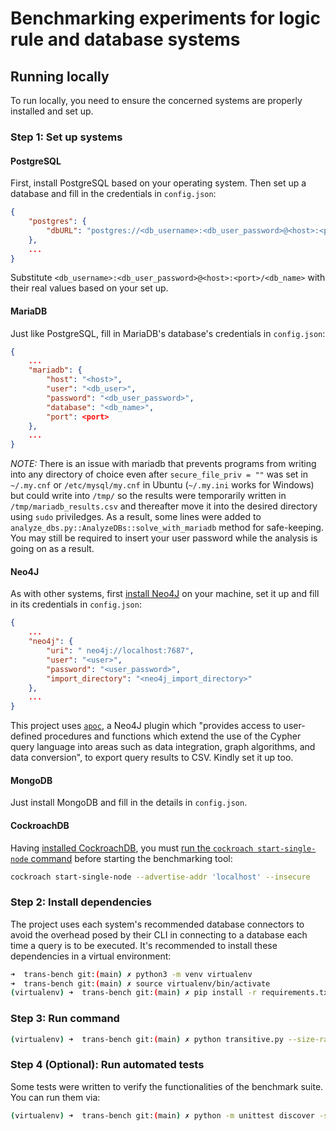 # Benchmarking experiments for logic rule and database systems

## Running locally

To run locally, you need to ensure the concerned systems are properly installed and set up.

### Step 1: Set up systems

#### PostgreSQL

First, install PostgreSQL based on your operating system. Then set up a database and fill in the credentials in `config.json`:

```json
{
    "postgres": {
        "dbURL": "postgres://<db_username>:<db_user_password>@<host>:<port>/<db_name>"
    },
    ...
}
```

Substitute `<db_username>:<db_user_password>@<host>:<port>/<db_name>` with their real values based on your set up.

#### MariaDB

Just like PostgreSQL, fill in MariaDB's database's credentials in `config.json`:

```json
{
    ...
    "mariadb": {
        "host": "<host>",
        "user": "<db_user>",
        "password": "<db_user_password>",
        "database": "<db_name>",
        "port": <port>
    },
    ...
}
```

*NOTE:* There is an issue with mariadb that prevents programs from writing into any directory of choice even after `secure_file_priv = ""` was set in `~/.my.cnf` or `/etc/mysql/my.cnf` in Ubuntu (`~/.my.ini` works for Windows) but could write into `/tmp/` so the results were temporarily written in `/tmp/mariadb_results.csv` and thereafter move it into the desired directory using `sudo` priviledges. As a result, some lines were added to `analyze_dbs.py::AnalyzeDBs::solve_with_mariadb` method for safe-keeping. You may still be required to insert your user password while the analysis is going on as a result.

#### Neo4J

As with other systems, first [install Neo4J][3] on your machine, set it up and fill in its credentials in `config.json`:

```json
{
    ...
    "neo4j": {
        "uri": " neo4j://localhost:7687",
        "user": "<user>",
        "password": "<user_password>",
        "import_directory": "<neo4j_import_directory>"
    },
    ...
}
```

This project uses [`apoc`][4], a Neo4J plugin which "provides access to user-defined procedures and functions which extend the use of the Cypher query language into areas such as data integration, graph algorithms, and data conversion", to export query results to CSV. Kindly set it up too.

#### MongoDB

Just install MongoDB and fill in the details in `config.json`.

#### CockroachDB

Having [installed CockroachDB][1], you must [run the `cockroach start-single-node` command][2] before starting the benchmarking tool:

```sh
cockroach start-single-node --advertise-addr 'localhost' --insecure
```

### Step 2: Install dependencies

The project uses each system's recommended database connectors to avoid the overhead posed by their CLI in connecting to a database each time a query is to be executed. It's recommended to install these dependencies in a virtual environment:

```sh
➜  trans-bench git:(main) ✗ python3 -m venv virtualenv
➜  trans-bench git:(main) ✗ source virtualenv/bin/activate
(virtualenv) ➜  trans-bench git:(main) ✗ pip install -r requirements.txt
```

### Step 3: Run command

```sh
(virtualenv) ➜  trans-bench git:(main) ✗ python transitive.py --size-range 50 401 50 --modes left_recursion right_recursion --environments xsb postgres mariadb duckdb cockroachdb neo4j mongodb --num-runs 2
```

### Step 4 (Optional): Run automated tests

Some tests were written to verify the functionalities of the benchmark suite. You can run them via:

```sh
(virtualenv) ➜  trans-bench git:(main) ✗ python -m unittest discover -s tests
```

[1]: https://www.cockroachlabs.com/docs/v24.1/install-cockroachdb "Install CockroachDB"
[2]: https://www.cockroachlabs.com/docs/stable/build-a-python-app-with-cockroachdb?filters=local "Step 1. Start CockroachDB"
[3]: https://neo4j.com/docs/operations-manual/current/installation/ "Installing Neo4J"
[4]: https://neo4j.com/docs/apoc/current/installation/ "Installing APOC"